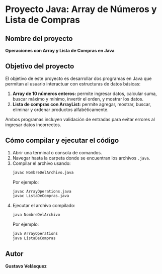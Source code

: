 # Proyecto Java: Array de Números y Lista de Compras

## Nombre del proyecto
**Operaciones con Array y Lista de Compras en Java**

## Objetivo del proyecto
El objetivo de este proyecto es desarrollar dos programas en Java que permitan al usuario interactuar con estructuras de datos básicas:

1. **Array de 10 números enteros:** permite ingresar datos, calcular suma, buscar máximo y mínimo, invertir el orden, y mostrar los datos.
2. **Lista de compras con ArrayList:** permite agregar, mostrar, buscar, eliminar y ordenar productos alfabéticamente.

Ambos programas incluyen validación de entradas para evitar errores al ingresar datos incorrectos.

## Cómo compilar y ejecutar el código

1. Abrir una terminal o consola de comandos.
2. Navegar hasta la carpeta donde se encuentran los archivos `.java`.
3. Compilar el archivo usando:
   ```bash
   javac NombreDelArchivo.java
   ```
   Por ejemplo:
   ```bash
   javac ArrayOperations.java
   javac ListaDeCompras.java
   ```
4. Ejecutar el archivo compilado:
   ```bash
   java NombreDelArchivo
   ```
   Por ejemplo:
   ```bash
   java ArrayOperations
   java ListaDeCompras
   ```

## Autor
**Gustavo Velásquez**

